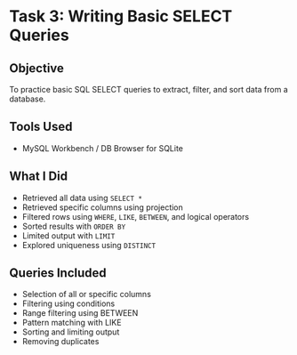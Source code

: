 
# Task 3: Writing Basic SELECT Queries

## Objective
To practice basic SQL SELECT queries to extract, filter, and sort data from a database.

## Tools Used
- MySQL Workbench / DB Browser for SQLite

## What I Did
- Retrieved all data using `SELECT *`
- Retrieved specific columns using projection
- Filtered rows using `WHERE`, `LIKE`, `BETWEEN`, and logical operators
- Sorted results with `ORDER BY`
- Limited output with `LIMIT`
- Explored uniqueness using `DISTINCT`

## Queries Included
- Selection of all or specific columns
- Filtering using conditions
- Range filtering using BETWEEN
- Pattern matching with LIKE
- Sorting and limiting output
- Removing duplicates


